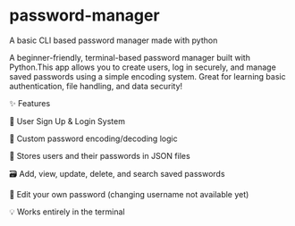 # password-manager
A basic CLI based password manager made with python

A beginner-friendly, terminal-based password manager built with Python.This app allows you to create users, log in securely, and manage saved passwords using a simple encoding system. Great for learning basic authentication, file handling, and data security!

✨ Features

🔑 User Sign Up & Login System

🧠 Custom password encoding/decoding logic

📁 Stores users and their passwords in JSON files

🗃️ Add, view, update, delete, and search saved passwords

👤 Edit your own password (changing username not available yet)

💡 Works entirely in the terminal

